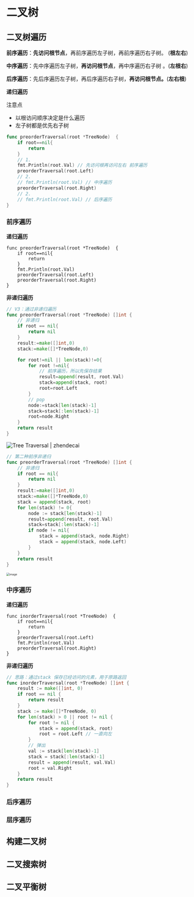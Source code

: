 # 二叉树

## 二叉树遍历

**前序遍历**：**先访问根节点**，再前序遍历左子树，再前序遍历右子树。 (**根左右**)

**中序遍历**：先中序遍历左子树，**再访问根节点**，再中序遍历右子树 。(**左根右**)

**后序遍历**：先后序遍历左子树，再后序遍历右子树，**再访问根节点。**(**左右根**)

**递归遍历**

注意点

- 以根访问顺序决定是什么遍历
- 左子树都是优先右子树

```go
func preorderTraversal(root *TreeNode)  {
    if root==nil{
        return
    }
    // 1.
    fmt.Println(root.Val) // 先访问根再访问左右 前序遍历
    preorderTraversal(root.Left)
    // 2.
    // fmt.Println(root.Val) // 中序遍历
    preorderTraversal(root.Right)
    // 2.
    // fmt.Println(root.Val) // 后序遍历    
}
```

### 前序遍历

**递归遍历**

```
func preorderTraversal(root *TreeNode)  {
    if root==nil{
        return
    }
    fmt.Println(root.Val) 
    preorderTraversal(root.Left)
    preorderTraversal(root.Right)
}
```

**非递归遍历**

```go
// V3：通过非递归遍历
func preorderTraversal(root *TreeNode) []int {
    // 非递归
    if root == nil{
        return nil
    }
    result:=make([]int,0)
    stack:=make([]*TreeNode,0)

    for root!=nil || len(stack)!=0{
        for root !=nil{
            // 前序遍历，所以先保存结果
            result=append(result, root.Val)
            stack=append(stack, root)
            root=root.Left
        }
        // pop
        node:=stack[len(stack)-1]
        stack=stack[:len(stack)-1]
        root=node.Right
    }
    return result
}
```

![Tree Traversal | zhendecai](https://raw.githubusercontent.com/jiutiananshu/Picture/master/img/pre-order.png)

```go
// 第二种前序非递归
func preorderTraversal(root *TreeNode) []int {
    // 非递归
    if root == nil{
        return nil
    }
    result:=make([]int,0)
    stack:=make([]*TreeNode,0)
    stack = append(stack, root)
    for len(stack) != 0{
        node := stack[len(stack)-1]
        result=append(result, root.Val)
        stack=stack[:len(stack)-1]
        if node != nil{
            stack = append(stack, node.Right)
            stack = append(stack, node.Left)
        } 
    }
    return result
}
```

<img src="https://raw.githubusercontent.com/jiutiananshu/Picture/master/img/20200804093407910.jpg" alt="image" style="zoom: 50%;" />

### 中序遍历

**递归遍历**

```
func inorderTraversal(root *TreeNode)  {
    if root==nil{
        return
    } 
    preorderTraversal(root.Left)
    fmt.Println(root.Val)
    preorderTraversal(root.Right)
}
```

**非递归遍历**

```go
// 思路：通过stack 保存已经访问的元素，用于原路返回
func inorderTraversal(root *TreeNode) []int {
    result := make([]int, 0)
    if root == nil {
        return result
    }
    stack := make([]*TreeNode, 0)
    for len(stack) > 0 || root != nil {
        for root != nil {
            stack = append(stack, root)
            root = root.Left // 一直向左
        }
        // 弹出
        val := stack[len(stack)-1]
        stack = stack[:len(stack)-1]
        result = append(result, val.Val)
        root = val.Right
    }
    return result
}
```



### 后序遍历



### 层序遍历



## 构建二叉树



## 二叉搜索树



## 二叉平衡树









### 